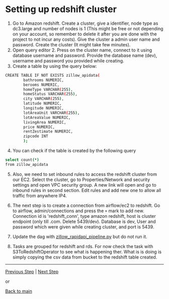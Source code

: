 # Setting up redshift cluster

1. Go to Amazon redshift. Create a cluster, give a identifier, node type as dc3.large and number of nodes is 1 (This might be free or not depending on your account, so remember to delete it after you are done with the project to not incur any costs). Give the cluster a admin user name and password. Create the cluster (It might take few minutes).
2. Open query editor 2. Press on the cluster name, connect to it using database username and password. Provide the database name (dev), username and password you provided while creating. 
3. Create a table by using the query below:
```bash
CREATE TABLE IF NOT EXISTS zillow_apidata(
        bathrooms NUMERIC,
        berooms NUMERIC,
        homeType VARCHAR(255),
        homeStatus VARCHAR(255),
        city VARCHAR(255),
        latitude NUMERIC,
        longitude NUMERIC,
        lotAreaUnit VARCHAR(255),
        lotAreaValue NUMERIC,
        livingArea NUMERIC,
        price NUMERIC,
        rentZestimate NUMERIC,
        zipcode INT
        );
```
4. You can check if the table is created by the following query
```bash
select count(*)
from zillow_apidata
```
5. Also, we need to set inbound rules to access the redshift cluster from our EC2. Select the cluster, go to Properties/Network and security settings and open VPC security group. A new link will open and go to inbound rules in second section. Edit rules and add new one to allow all traffic from anywhere IP4.

6. The next step is to create a connection from airflow/ec2 to redshift. Go to airflow, admin/connections and press the `+` mark to add new. Connection id is 'redshift_conn', type amazon redshift, host is cluster endpoint (only till .com. Delete 5439/dev). Database is dev, User and password which were given while creating cluster, and port is 5439.

7. Update the dag with [zillow_rapidapi_pipeline.py](https://github.com/rohitanumolu/zillow_rapidapi_aws_pipeline/blob/main/airflow/dags/zillow_rapidapi_pipeline.py) but do not run it. 

8. Tasks are grouped for redshift and rds. For now check the task with S3ToRedshiftOperator to see what is happening ther. What is is doing is simply copying the csv data from bucket to the redshift table created. 


---

[Previous Step](lambda_transformation.md) | [Next Step](rds_setup.md)

or

[Back to main](https://github.com/rohitanumolu/zillow_rapidapi_aws_pipeline/tree/main)